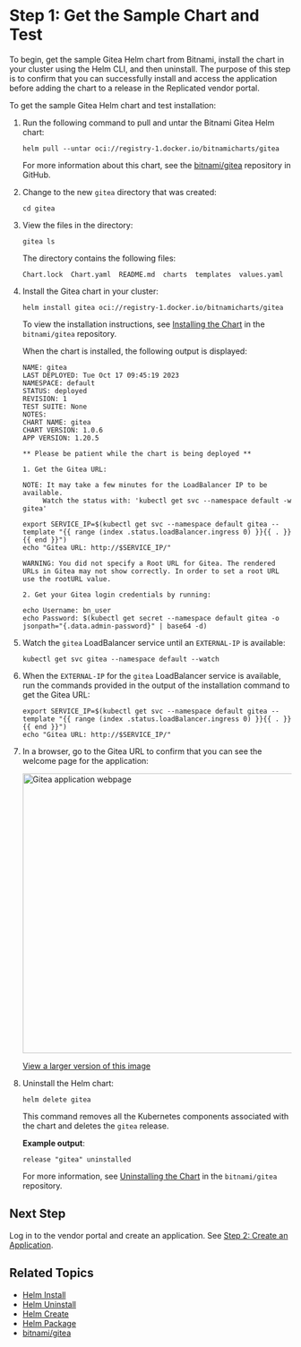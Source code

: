 # Step 1: Get the Sample Chart and Test

To begin, get the sample Gitea Helm chart from Bitnami, install the chart in your cluster using the Helm CLI, and then uninstall. The purpose of this step is to confirm that you can successfully install and access the application before adding the chart to a release in the Replicated vendor portal.

To get the sample Gitea Helm chart and test installation:

1. Run the following command to pull and untar the Bitnami Gitea Helm chart:

   ```
   helm pull --untar oci://registry-1.docker.io/bitnamicharts/gitea
   ```
   For more information about this chart, see the [bitnami/gitea](https://github.com/bitnami/charts/tree/main/bitnami/gitea) repository in GitHub.

1. Change to the new `gitea` directory that was created:
   ```
   cd gitea
   ```
1. View the files in the directory:   
   ```
   gitea ls
   ```
   The directory contains the following files:
   ```
   Chart.lock  Chart.yaml  README.md  charts  templates  values.yaml
   ```
1. Install the Gitea chart in your cluster:

   ```
   helm install gitea oci://registry-1.docker.io/bitnamicharts/gitea
   ```
   To view the installation instructions, see [Installing the Chart](https://github.com/bitnami/charts/blob/main/bitnami/gitea/README.md#installing-the-chart) in the `bitnami/gitea` repository.

   When the chart is installed, the following output is displayed:

   ```
   NAME: gitea
   LAST DEPLOYED: Tue Oct 17 09:45:19 2023
   NAMESPACE: default
   STATUS: deployed
   REVISION: 1
   TEST SUITE: None
   NOTES:
   CHART NAME: gitea
   CHART VERSION: 1.0.6
   APP VERSION: 1.20.5

   ** Please be patient while the chart is being deployed **

   1. Get the Gitea URL:

   NOTE: It may take a few minutes for the LoadBalancer IP to be available.
        Watch the status with: 'kubectl get svc --namespace default -w gitea'

   export SERVICE_IP=$(kubectl get svc --namespace default gitea --template "{{ range (index .status.loadBalancer.ingress 0) }}{{ . }}{{ end }}")
   echo "Gitea URL: http://$SERVICE_IP/"

   WARNING: You did not specify a Root URL for Gitea. The rendered URLs in Gitea may not show correctly. In order to set a root URL use the rootURL value.

   2. Get your Gitea login credentials by running:

   echo Username: bn_user
   echo Password: $(kubectl get secret --namespace default gitea -o jsonpath="{.data.admin-password}" | base64 -d)
   ```

1. Watch the `gitea` LoadBalancer service until an `EXTERNAL-IP` is available:

   ```
   kubectl get svc gitea --namespace default --watch
   ```

1. When the `EXTERNAL-IP` for the `gitea` LoadBalancer service is available, run the commands provided in the output of the installation command to get the Gitea URL:

   ```
   export SERVICE_IP=$(kubectl get svc --namespace default gitea --template "{{ range (index .status.loadBalancer.ingress 0) }}{{ . }}{{ end }}")
   echo "Gitea URL: http://$SERVICE_IP/"
   ```

1. In a browser, go to the Gitea URL to confirm that you can see the welcome page for the application:

   <img alt="Gitea application webpage" src="/images/gitea-app.png" width="500px"/>

   [View a larger version of this image](/images/gitea-app.png)

1. Uninstall the Helm chart:

   ```
   helm delete gitea
   ```
   This command removes all the Kubernetes components associated with the chart and deletes the `gitea` release.

   **Example output**:
   ```
   release "gitea" uninstalled
   ```
   For more information, see [Uninstalling the Chart](https://github.com/bitnami/charts/blob/main/bitnami/gitea/README.md#uninstalling-the-chart) in the `bitnami/gitea` repository.

## Next Step

Log in to the vendor portal and create an application. See [Step 2: Create an Application](tutorial-kots-helm-create-app).

## Related Topics

* [Helm Install](https://helm.sh/docs/helm/helm_install/)
* [Helm Uninstall](https://helm.sh/docs/helm/helm_uninstall/)
* [Helm Create](https://helm.sh/docs/helm/helm_create/)
* [Helm Package](https://helm.sh/docs/helm/helm_package/)
* [bitnami/gitea](https://github.com/bitnami/charts/blob/main/bitnami/gitea)